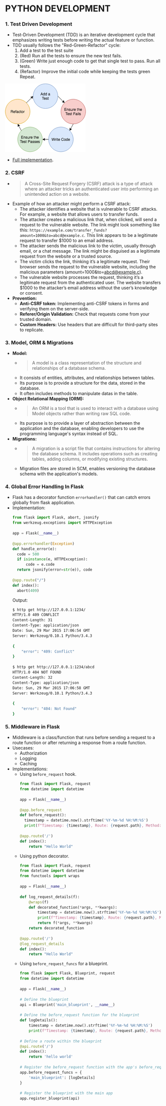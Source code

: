 # PYTHON DEVELOPMENT

### 1. Test Driven Development

- Test-Driven Development (TDD) is an iterative development cycle that emphasizes writing tests before writing the actual feature or function.  
- TDD usually follows the "Red-Green-Refactor" cycle:
  1. Add a test to the test suite
  2. (Red) Run all the tests to ensure the new test fails.
  3. (Green) Write just enough code to get that single test to pass. Run all tests.
  4. (Refactor) Improve the initial code while keeping the tests green Repeat.

![](src/tdd.png)
- [Full implementation](https://github.com/mjhea0/flaskr-tdd).


### 2. CSRF

- > A Cross-Site Request Forgery (CSRF) attack is a type of attack where an attacker tricks an authenticated user into performing an unintended action on a website.
- Example of how an attacker might perform a CSRF attack:
  - The attacker identifies a website that is vulnerable to CSRF attacks. For example, a website that allows users to transfer funds.
  - The attacker creates a malicious link that, when clicked, will send a request to the vulnerable website. The link might look something like this: `https://example.com/transfer_funds?amount=1000&to=abcd@example.c`. This link appears to be a legitimate request to transfer $1000 to an email address.
  - The attacker sends the malicious link to the victim, usually through email, or a chat message. The link might be disguised as a legitimate request from the website or a trusted source.
  - The victim clicks the link, thinking it’s a legitimate request. Their browser sends the request to the vulnerable website, including the malicious parameters (amount=1000&to=abcd@example.c).
  - The vulnerable website processes the request, thinking it’s a legitimate request from the authenticated user. The website transfers $1000 to the attacker’s email address without the user’s knowledge or consent.
- **Prevention:**
  - **Anti-CSRF token:** Implementing anti-CSRF tokens in forms and verifying them on the server-side.
  - **Referer/Origin Validation:** Check that requests come from your trusted domain.
  - **Custom Headers:** Use headers that are difficult for third-party sites to replicate.


### 3. Model, ORM & Migrations

- **Model:**
  - > A model is a class representation of the structure and relationships of a database schema.
  - It consists of entities, attributes, and relationships between tables.
  - Its purpose is to provide a structure for the data, stored in the database.
  - It often includes methods to manipulate datas in the table.
- **Object Relational Mapping (ORM):**
  - > An ORM is a tool that is used to interact with a database using Model objects rather than writing raw SQL code.
  - Its purpose is to provide a layer of abstraction between the application and the database, enabling developers to use the programming language's syntax instead of SQL.
- **Migrations:**
  - > A migration is a script file that contains instructions for altering the database schema. It includes operations such as creating tables, adding columns, or modifying existing structures.
  - Migration files are stored in SCM, enables versioning the database schema with the application's models.


### 4. Global Error Handling In Flask

- Flask has a decorator function `errorhandler()` that can catch errors globally from flask application.
- Implementation:
  ```py
  from flask import Flask, abort, jsonify
  from werkzeug.exceptions import HTTPException

  app = Flask(__name__)

  @app.errorhandler(Exception)
  def handle_error(e):
    code = 500
    if isinstance(e, HTTPException):
        code = e.code
    return jsonify(error=str(e)), code

  @app.route("/")
  def index():
    abort(409)
  ```
  Output:
  ```sh
  $ http get http://127.0.0.1:1234/
  HTTP/1.0 409 CONFLICT
  Content-Length: 31
  Content-Type: application/json
  Date: Sun, 29 Mar 2015 17:06:54 GMT
  Server: Werkzeug/0.10.1 Python/3.4.3

  {
      "error": "409: Conflict"
  }

  $ http get http://127.0.0.1:1234/abcd
  HTTP/1.0 404 NOT FOUND
  Content-Length: 32
  Content-Type: application/json
  Date: Sun, 29 Mar 2015 17:06:58 GMT
  Server: Werkzeug/0.10.1 Python/3.4.3

  {
      "error": "404: Not Found"
  }
  ```


### 5. Middleware in Flask

- Middleware is a class/function that runs before sending a request to a route function or after returning a response from a route function.
- Usecases:
  - Authorization
  - Logging
  - Caching
- Implementations:
  - Using `before_request` hook.
    ```py
    from flask import Flask, request
    from datetime import datetime

    app = Flask(__name__)

    @app.before_request
    def before_request():
      timestamp = datetime.now().strftime('%Y-%m-%d %H:%M:%S')
      print(f"Timestamp: {timestamp}, Route: {request.path}, Method: {request.method}")

    @app.route('/')
    def index():
        return "Hello World"
    ```
  - Using python decorator.
    ```py
    from flask import Flask, request
    from datetime import datetime
    from functools import wraps

    app = Flask(__name__)

    def log_request_details(f):
        @wraps(f)
        def decorated_function(*args, **kwargs):
            timestamp = datetime.now().strftime('%Y-%m-%d %H:%M:%S')
            print(f"Timestamp: {timestamp}, Route: {request.path}, Method: {request.method}")
            return f(*args, **kwargs)
        return decorated_function

    @app.route('/')
    @log_request_details
    def index():
        return "Hello World"
    ```
  - Using `before_request_funcs` for a blueprint.
    ```py
    from flask import Flask, Blueprint, request
    from datetime import datetime

    app = Flask(__name__)

    # Define the blueprint
    api = Blueprint('main_blueprint', __name__)

    # Define the before_request function for the blueprint
    def logDetails():
        timestamp = datetime.now().strftime('%Y-%m-%d %H:%M:%S')
        print(f"Timestamp: {timestamp}, Route: {request.path}, Method: {request.method}")

    # Define a route within the blueprint
    @api.route('/')
    def index():
        return 'hello world'

    # Register the before_request function with the app's before_request_funcs
    app.before_request_funcs = {
        'main_blueprint': [logDetails]
    }

    # Register the blueprint with the main app
    app.register_blueprint(api)
    ```
